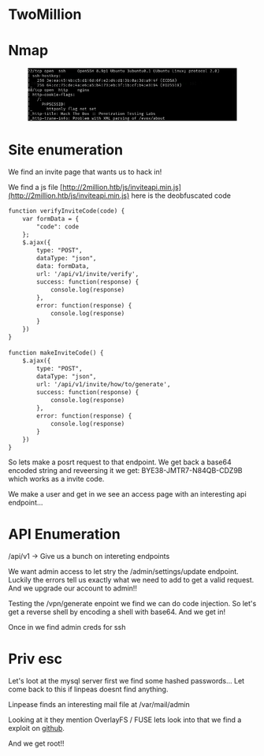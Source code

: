 # TwoMillion

# Nmap

<figure><img src="../.gitbook/assets/image (20).png" alt=""><figcaption></figcaption></figure>

# Site enumeration

We find an invite page that wants us to hack in!&#x20;

We find a js file [http://2million.htb/js/inviteapi.min.js](http://2million.htb/js/inviteapi.min.js) here is the deobfuscated code

```
function verifyInviteCode(code) {
    var formData = {
        "code": code
    };
    $.ajax({
        type: "POST",
        dataType: "json",
        data: formData,
        url: '/api/v1/invite/verify',
        success: function(response) {
            console.log(response)
        },
        error: function(response) {
            console.log(response)
        }
    })
}

function makeInviteCode() {
    $.ajax({
        type: "POST",
        dataType: "json",
        url: '/api/v1/invite/how/to/generate',
        success: function(response) {
            console.log(response)
        },
        error: function(response) {
            console.log(response)
        }
    })
}
```

So lets make a posrt request to that endpoint. We get back a base64 encoded string and reveersing it we get: BYE38-JMTR7-N84QB-CDZ9B which works as a invite code.

We make a user and get in we see an access page with an interesting api endpoint...

# API Enumeration

/api/v1 -> Give us a bunch on intereting endpoints

We want admin access to let stry the /admin/settings/update endpoint. Luckily the errors tell us exactly what we need to add to get a valid request. And we upgrade our account to admin!!

Testing the /vpn/generate enpoint we find we can do code injection. So let's get a reverse shell by encoding a shell with base64. And we get in!

Once in we find admin creds for ssh

# Priv esc

Let's loot at the mysql server first we find some hashed passwords... Let come back to this if linpeas doesnt find anything.

Linpease finds an interesting mail file at /var/mail/admin

Looking at it they mention OverlayFS / FUSE lets look into that we find a exploit on [github](https://github.com/puckiestyle/CVE-2023-0386).

And we get root!!
